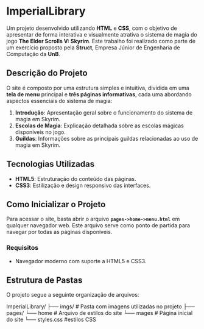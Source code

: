 # ImperialLibrary

Um projeto desenvolvido utilizando **HTML** e **CSS**, com o objetivo de apresentar de forma interativa e visualmente atrativa o sistema de magia do jogo **The Elder Scrolls V: Skyrim**. Este trabalho foi realizado como parte de um exercício proposto pela **Struct**, Empresa Júnior de Engenharia de Computação da **UnB**.

## Descrição do Projeto

O site é composto por uma estrutura simples e intuitiva, dividida em uma **tela de menu** principal e **três páginas informativas**, cada uma abordando aspectos essenciais do sistema de magia:

1. **Introdução**: Apresentação geral sobre o funcionamento do sistema de magia em Skyrim.
2. **Escolas de Magia**: Explicação detalhada sobre as escolas mágicas disponíveis no jogo.
3. **Guildas**: Informações sobre as principais guildas relacionadas ao uso de magia em Skyrim.

## Tecnologias Utilizadas

- **HTML5**: Estruturação do conteúdo das páginas.
- **CSS3**: Estilização e design responsivo das interfaces.

## Como Inicializar o Projeto

Para acessar o site, basta abrir o arquivo **`pages->home->menu.html`** em qualquer navegador web. Este arquivo serve como ponto de partida para navegar por todas as páginas disponíveis.

### Requisitos

- Navegador moderno com suporte a HTML5 e CSS3.

## Estrutura de Pastas

O projeto segue a seguinte organização de arquivos:

ImperialLibrary/
├── imgs/                   # Pasta com imagens utilizadas no projeto
├── pages/
   └── home                 # Arquivo de estilos do site
   └── mages                # Página inicial do site
   └── styles.css             #estilos CSS
